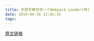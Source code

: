 ```yaml
---
title: 手把手教你写一个Webpack Loader(转)
date: 2019-04-26 11:42:15
tags:
---
```


[原文链接](https://segmentfault.com/a/1190000018980814)
